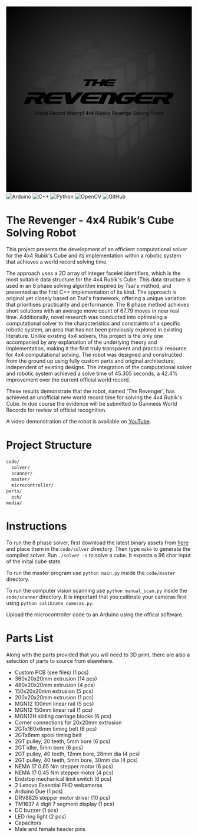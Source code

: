 ![Banner Photo](/media/logo.png)
![Arduino](https://img.shields.io/badge/-Arduino-00979D?style=for-the-badge&logo=Arduino&logoColor=white)
![C++](https://img.shields.io/badge/c++-%2300599C.svg?style=for-the-badge&logo=c%2B%2B&logoColor=white)
![Python](https://img.shields.io/badge/python-3670A0?style=for-the-badge&logo=python&logoColor=ffdd54)
![OpenCV](https://img.shields.io/badge/opencv-%23white.svg?style=for-the-badge&logo=opencv&logoColor=white)
![GitHub](https://img.shields.io/badge/github-%23121011.svg?style=for-the-badge&logo=github&logoColor=white)

# The Revenger - 4x4 Rubik’s Cube Solving Robot

This project presents the development of an efficient computational solver for the 4x4 Rubik's Cube and its implementation within a robotic system that achieves a world record solving time.

The approach uses a 2D array of integer facelet identifiers, which is the most suitable data structure for the 4x4 Rubik's Cube. This data structure is used in an 8 phase solving algorithm inspired by Tsai's method, and presented as the first C++ implementation of its kind. The approach is original yet closely based on Tsai's framework, offering a unique variation that prioritises practicality and performance. The 8 phase method achieves short solutions with an average move count of 67.79 moves in near real time. Additionally, novel research was conducted into optimising a computational solver to the characteristics and constraints of a specific robotic system, an area that has not been previously explored in existing literature. Unlike existing 4x4 solvers, this project is the only one accompanied by any explanation of the underlying theory and implementation, making it the first truly transparent and practical resource for 4x4 computational solving. The robot was designed and constructed from the ground up using fully custom parts and original architecture, independent of existing designs. The integration of the computational solver and robotic system achieved a solve time of 45.305 seconds, a 42.4% improvement over the current official world record. 

These results demonstrate that the robot, named 'The Revenger', has achieved an unofficial new world record time for solving the 4x4 Rubik's Cube. In due course the evidence will be submitted to Guinness World Records for review of official recognition.

A video demonstration of the robot is available on [YouTube](https://youtu.be/tE4DD7Fw6SM).

# Project Structure
```
code/ 
  solver/
  scanner/ 
  master/
  microcontroller/ 
parts/
  pcb/
media/
```

# Instructions
To run the 8 phase solver, first download the latest binary assets from [here](https://github.com/mattpidden/the-revenger/releases) and place them in the `code/solver` directory. Then type `make` to generate the compiled solver. Run `./solver -s` to solve a cube. It expects a 96 char input of the inital cube state.

To run the master program use `python main.py` inside the `code/master` directory. 

To run the computer vision scanning use `python manual_scan.py` inside the `code/scanner` directory. It is important that you calibrate your cameras first using `python calibrate_cameras.py`.

Upload the microcontroller code to an Arduino using the offical software.

# Parts List
Along with the parts provided that you will need to 3D print, there are also a selection of parts to source from elsewhere.
- Custom PCB (see files) (1 pcs)
- 360x20x20mm extrusion (14 pcs)
- 480x20x20mm extrusion (4 pcs)
- 150x20x20mm extrusion (5 pcs)
- 200x20x20mm extrusion (1 pcs)
- MGN12 100mm linear rail (5 pcs)
- MGN12 150mm linear rail (1 pcs)
- MGN12H sliding carriage blocks (6 pcs)
- Corner connections for 20x20mm extrusion
- 2GTx160x6mm timing belt (6 pcs)
- 2GTx6mm spool timing belt
- 2GT pulley, 20 teeth, 5mm bore (6 pcs)
- 2GT idler, 5mm bore (6 pcs)
- 2GT pulley, 40 teeth, 12mm bore, 28mm dia (4 pcs)
- 2GT pulley, 40 teeth, 5mm bore, 30mm dia (4 pcs)
- NEMA 17 0.65 Nm stepper motor (6 pcs)
- NEMA 17 0.45 Nm stepper motor (4 pcs)
- Endstop mechanical limit switch (6 pcs)
- 2 Lenovo Essential FHD webameras
- Arduino Due (1 pcs)
- DRV8825 stepper motor driver (10 pcs)
- TM1637 4 digit 7 segment display (1 pcs)
- DC buzzer (1 pcs)
- LED ring light (2 pcs)
- Capacitors
- Male and female header pins
